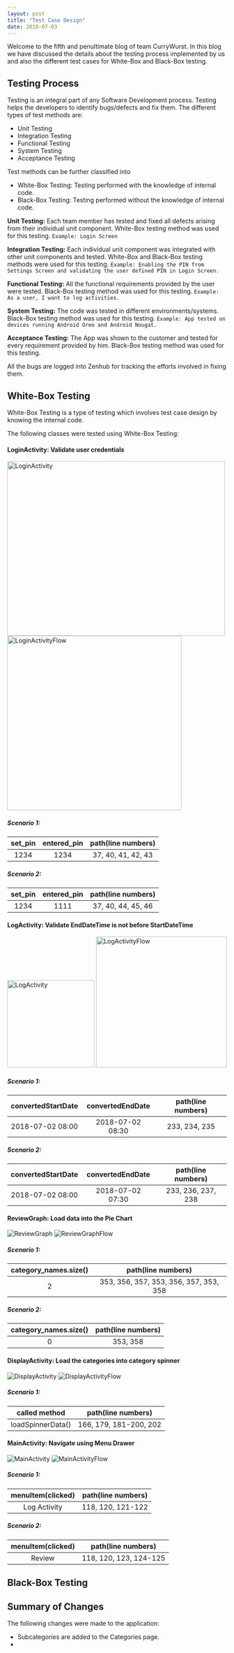 ```yaml
---
layout: post
title: "Test Case Design"
date: 2018-07-03
---
```


Welcome to the fifth and penultimate blog of team CurryWurst. In this blog we have discussed the details about the testing process implemented by us and also the different test cases for White-Box and Black-Box testing. 

## Testing Process

Testing is an integral part of any Software Development process. Testing helps the developers to identify bugs/defects and fix them.
The different types of test methods are:
* Unit Testing
* Integration Testing
* Functional Testing
* System Testing
* Acceptance Testing

Test methods can be further classified into 
* White-Box Testing: Testing performed with the knowledge of internal code.
* Black-Box Testing: Testing performed without the knowledge of internal code.

**Unit Testing:** Each team member has tested and fixed all defects arising from their individual unit component. White-Box testing method was used for this testing. `Example: Login Screen`

**Integration Testing:** Each individual unit component was integrated with other unit components and tested. White-Box and Black-Box testing methods were used for this testing. `Example: Enabling the PIN from Settings Screen and validating the user defined PIN in Login Screen.`

**Functional Testing:** All the functional requirements provided by the user were tested. Black-Box testing method was used for this testing. `Example: As a user, I want to log activities.`

**System Testing:** The code was tested in different environments/systems. Black-Box testing method was used for this testing. `Example: App tested on devices running Android Oreo and Android Nougat.`

**Acceptance Testing:** The App was shown to the customer and tested for every requirement provided by him. Black-Box testing method was used for this testing. 

All the bugs are logged into Zenhub for tracking the efforts involved in fixing them.  

## White-Box Testing

White-Box Testing is a type of testing which involves test case design by knowing the internal code.

The following classes were tested using White-Box Testing:

#### **LoginActivity: Validate user credentials**

<img src="{{site.baseurl}}/images/LoginActivity.png" alt="LoginActivity" height="400" width="500"><img src="{{site.baseurl}}/images/LoginActivityFlow.png" alt="LoginActivityFlow" height="400">

##### Scenario 1:

| set_pin  | entered_pin  | path(line numbers) |
|:--------:|:------------:|:------------------:|
| 1234     | 1234         | 37, 40, 41, 42, 43     |

##### Scenario 2:

| set_pin  | entered_pin  | path(line numbers) |
|:--------:|:------------:|:------------------:|
| 1234     | 1111         | 37, 40, 44, 45, 46     |

#### **LogActivity: Validate EndDateTime is not before StartDateTime**

<img src="{{site.baseurl}}/images/LogActivity.png" alt="LogActivity" height="200">

<img src="{{site.baseurl}}/images/LogActivityFlow.png" alt="LogActivityFlow" height="300">

##### Scenario 1:

| convertedStartDate  | convertedEndDate  | path(line numbers) |
|:-------------------:|:-----------------:|:------------------:|
| 2018-07-02 08:00    | 2018-07-02 08:30  | 233, 234, 235        |

##### Scenario 2:

| convertedStartDate  | convertedEndDate  | path(line numbers) |
|:-------------------:|:-----------------:|:------------------:|
| 2018-07-02 08:00    | 2018-07-02 07:30  | 233, 236, 237, 238    |

#### **ReviewGraph: Load data into the Pie Chart**

<img src="{{site.baseurl}}/images/ReviewGraph.png" alt="ReviewGraph">

<img src="{{site.baseurl}}/images/ReviewGraphFlow.png" alt="ReviewGraphFlow">

##### Scenario 1:

| category_names.size()  | path(line numbers)                     |
|:----------------------:|:--------------------------------------:|
| 2                      | 353, 356, 357, 353, 356, 357, 353, 358        |

##### Scenario 2:

| category_names.size()  | path(line numbers)|
|:----------------------:|:--------------:|
| 0                      | 353, 358        |

#### **DisplayActivity: Load the categories into category spinner**

<img src="{{site.baseurl}}/images/DisplayActivity.png" alt="DisplayActivity">

<img src="{{site.baseurl}}/images/DisplayActivityFlow.png" alt="DisplayActivityFlow">

##### Scenario 1:

| called method  | path(line numbers) |
|:-----------------:|:-------------------:|
| loadSpinnerData() | 166, 179, 181-200, 202 |

#### **MainActivity: Navigate using Menu Drawer**

<img src="{{site.baseurl}}/images/MainActivity.png" alt="MainActivity">

<img src="{{site.baseurl}}/images/MainActivityFlow.png" alt="MainActivityFlow">

##### Scenario 1:

| menuItem(clicked) | path(line numbers) |
|:-----------------:|:-------------------:|
| Log Activity | 118, 120, 121-122 |

##### Scenario 2:

| menuItem(clicked) | path(line numbers) |
|:-----------------:|:-------------------:|
| Review | 118, 120, 123, 124-125 |

## Black-Box Testing

## Summary of Changes

The following changes were made to the application:
* Subcategories are added to the Categories page.
* 
